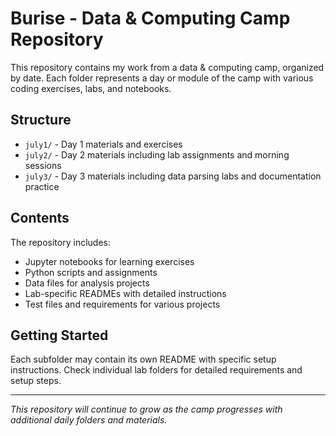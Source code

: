 # Burise - Data & Computing Camp Repository

This repository contains my work from a data & computing camp, organized by date. Each folder represents a day or module of the camp with various coding exercises, labs, and notebooks.

## Structure

- `july1/` - Day 1 materials and exercises
- `july2/` - Day 2 materials including lab assignments and morning sessions
- `july3/` - Day 3 materials including data parsing labs and documentation practice

## Contents

The repository includes:
- Jupyter notebooks for learning exercises
- Python scripts and assignments
- Data files for analysis projects
- Lab-specific READMEs with detailed instructions
- Test files and requirements for various projects

## Getting Started

Each subfolder may contain its own README with specific setup instructions. Check individual lab folders for detailed requirements and setup steps.

---

*This repository will continue to grow as the camp progresses with additional daily folders and materials.* 